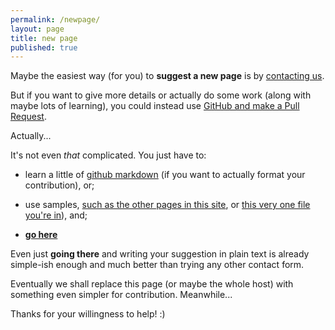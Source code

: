 ```yaml
---
permalink: /newpage/
layout: page
title: new page
published: true
---
```


Maybe the easiest way (for you) to **suggest a new page** is by [contacting us](/contact).

But if you want to give more details or actually do some work (along with maybe lots of learning), you could instead use [GitHub and make a Pull Request](https://help.github.com/articles/creating-new-files/).

Actually...

It's not even *that* complicated. You just have to:

- learn a little of [github markdown](https://guides.github.com/features/mastering-markdown/) (if you want to actually format your contribution), or;
- use samples, [such as the other pages in this site](https://github.com/cregox/cregox.github.io), or [this very one file you're in](https://github.com/cregox/cregox.github.io/blob/master/newpage/index.md)), and;

- [**go here**](https://github.com/cregox/cregox.github.io/new/master/[jesus]index.md)

Even just **going there** and writing your suggestion in plain text is already simple-ish enough and much better than trying any other contact form.

Eventually we shall replace this page (or maybe the whole host) with something even simpler for contribution. Meanwhile...

Thanks for your willingness to help! :)

<script>
document.querySelectorAll('a[href*="[jesus]"]').forEach(function(item){
  item.href = item.href.replace('[jesus]', window.location.pathname.slice(1));
})
</script>
